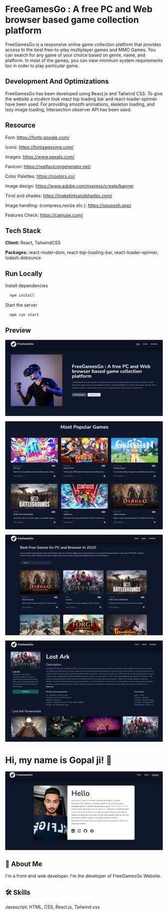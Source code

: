 # FreeGamesGo : A free PC and Web browser based game collection platform

FreeGamesGo is a responsive online game collection platform that provides access to the best free-to-play multiplayer games and MMO Games. You can search for any game of your choice based on genre, name, and platform. In most of the games, you can view minimum system requirements too in order to play perticular game.


## Development And Optimizations
FreeGamesGo has been developed using React.js and Tailwind CSS. To give the website a modern look react top loading bar and react-loader-spinner have been used. For providing smooth animations, skeleton loading, and lazy image loading, Intersection observer API has been used.

## Resource

Font: https://fonts.google.com/

Icons: https://fontawesome.com/

Images: https://www.pexels.com/

Favicon: https://realfavicongenerator.net/

Color Palettes: https://coolors.co/

Image design: https://www.adobe.com/express/create/banner

Tinst and shades: https://maketintsandshades.com/

Image handling: (compress,resize etc.): https://squoosh.app/

Features Check: https://caniuse.com/

## Tech Stack

**Client:** React, TailwindCSS

**Packages:** react-router-dom, react-top-loading-bar, react-loader-spinner, lodash.debounce

## Run Locally

Install dependencies

```bash
  npm install
```

Start the server

```bash
  npm run start

```

## Preview

![Hero](https://raw.githubusercontent.com/CodingByGopal/imagesAsLink/070ca17858f7c7401bc73fadce2f897289a30d22/freegamesgo-hero.png)

![Popular games](https://raw.githubusercontent.com/CodingByGopal/imagesAsLink/070ca17858f7c7401bc73fadce2f897289a30d22/freegamesgo-games-popular.png)

![Game List](https://raw.githubusercontent.com/CodingByGopal/imagesAsLink/070ca17858f7c7401bc73fadce2f897289a30d22/freegamesgo-games-all.png)

![Single Game](https://raw.githubusercontent.com/CodingByGopal/imagesAsLink/070ca17858f7c7401bc73fadce2f897289a30d22/freegamesgo-single-game.png)

# Hi, my name is Gopal ji! 👋

![developer](https://raw.githubusercontent.com/CodingByGopal/imagesAsLink/070ca17858f7c7401bc73fadce2f897289a30d22/freegamesgo-dev.png)

## 🚀 About Me

I'm a front-end web developer. I'm the developer of FreeGamesGo Website.

## 🛠 Skills

Javascript, HTML, CSS, React.js, Tailwind css
